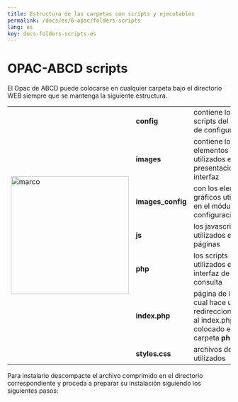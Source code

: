 ```yaml
---
title: Estructura de las carpetas con scripts y ejecutables
permalink: /docs/es/6-opac/folders-scripts
lang: es
key: docs-folders-scripts-es
---
```



# OPAC-ABCD scripts

El Opac de ABCD puede colocarse en cualquier carpeta bajo el directorio WEB siempre que se mantenga la siguiente estructura.

<table class="wikitable">

<tbody><tr>
<td rowspan="7"><img alt="marco" src="/wiki/docs/{{page.lang}}/images/Opac_abcd_carpetas.png" width="266" ></td>
<td> <b>config</b> </td>
<td> contiene los scripts del módulo de configuración
</td></tr>
<tr>
<td> <b>images</b> </td>
<td>  contiene los elementos gráficos utilizados en la presentación del interfaz
</td></tr>
<tr>
<td> <b>images_config</b></td>
<td> con los elementos gráficos utilizados en el módulo de configuración
</td></tr>
<tr>
<td> <b>js</b></td>
<td>  los javascripts utilizados en las páginas
</td></tr>
<tr>
<td> <b>php</b>  </td>
<td> los scripts utilizados en el interfaz de consulta
</td></tr>
<tr>
<td> <b>index.php</b>  </td>
<td> página de inicio la cual hace un redireccionamiento al index.php colocado en la carpeta <b>php</b>
</td></tr>
<tr>
<td> <b>styles.css</b>  </td>
<td> archivos de estilo utilizados
</td></tr></tbody></table>


Para instalarlo descompacte el archivo comprimido en el directorio correspondiente y proceda a preparar su instalación siguiendo los siguientes pasos: